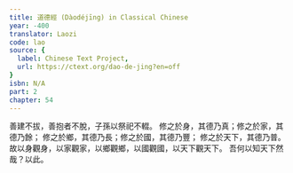 ```yaml
---
title: 道德經 (Dàodéjīng) in Classical Chinese
year: -400
translator: Laozi
code: lao
source: {
  label: Chinese Text Project,
  url: https://ctext.org/dao-de-jing?en=off
}
isbn: N/A
part: 2
chapter: 54
---
```

善建不拔，善抱者不脫，子孫以祭祀不輟。
修之於身，其德乃真；修之於家，其德乃餘；
修之於鄉，其德乃長；修之於國，其德乃豐；
修之於天下，其德乃普。
故以身觀身，以家觀家，以鄉觀鄉，以國觀國，以天下觀天下。
吾何以知天下然哉？以此。